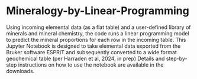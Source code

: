 # Mineralogy-by-Linear-Programming
Using incoming elemental data (as a flat table) and a user-defined library of minerals and mineral chemistry, the code runs a linear programming model to predict the mineral proportions for each row in the incoming table.
This Jupyter Notebook is designed to take elemental data exported from the Bruker software ESPRIT and subsequently converted to a wide format geochemical table (per Harraden et al, 2024, in prep)
Details and step-by-step instructions on how to use the notebook are available in the downloads. 
